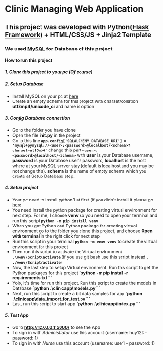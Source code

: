 # Clinic Managing Web Application
## This project was developed with Python([Flask Framework](https://flask.palletsprojects.com/en/2.1.x/)) + HTML/CSS/JS + Jinja2 Template 
### We used [MySQL](https://www.mysql.com/downloads/) for Database of this project

#### How to run this project
##### 1. Clone this project to your pc (Of course)
##### 2. Setup Database
- Install MySQL on your pc at [here](https://www.mysql.com/downloads/)
- Create an empty schema for this project with charset/collation **utf8mp4/unicode_ci** and name is option
##### 3. Config Database connection
- Go to the folder you have clone
- Open the file **__init__.py** in the project
- Go to this line **```app.config['SQLALCHEMY_DATABASE_URI'] = 'mysql+pymysql://<user>:<password>@localhost/<schema>?charset=utf8mb4'```** change this part **```<user>:<password>@localhost/<schema>```** with **user** is your Database username, **password** is your Database user's password, **localhost** is the host where at your MySQL server stay (default is localhost and you may be not change this). **schema** is the name of empty schema which you create at Setup Database step.
##### 4. Setup project
- Your pc need to install python3 at first (if you didn't install it please go [here](https://www.python.org/downloads/)
- You need install the python package for creating virtual environment for next step. For me, I choose **venv** so you need to open your terminal and run this script **```python -m pip install venv```**
- When you got Python and Python package for creating virtual environment go to the folder you clone this project, and choose **Open with terminal** in the right click for next step
- Run this script in your terminal **```python -m venv venv```** to create the virtual environment for this project
- Then run this script to activate the Virtual environment **```.\venv\Script\activate```** (if you use git bash use this script instead **```. ./venv/Script/activate```)**
- Now, the last step to setup Virtual environment. Run this script to get the Python packages for this project **`python -m pip install -r requirements.txt```**
- Yolo, it's time for run this project. Run this script to create the models in Database **`python .\clinicapp\models.py```**
- Next, run this script to create a bit data samples for app **`python .\clinicapp\data_import_for_test.py```**
- Last, run this script to start app **`python .\clinicapp\index.py```**

##### 5. Test App
- Go to **http://127.0.0.1:5000/** to see the App
- To sign in with *Administrator* use this account (username: huy123 - password: 1)
- To sign in with *Nurse* use this account (username: user1 - password: 1)
